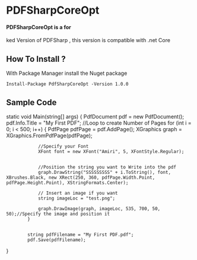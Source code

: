 # PDFSharpCoreOpt 

#### PDFSharpCoreOpt is a for
ked Version of PDFSharp , this version is compatible with .net Core 


## How To Install ?

With Package Manager install the Nuget package 
```
Install-Package PdfSharpCoreOpt -Version 1.0.0 
```



## Sample Code 

 static void Main(string[] args)
        {
 PdfDocument pdf = new PdfDocument();
            pdf.Info.Title = "My First PDF";
            //Loop to create Number of Pages 
            for (int i = 0; i < 500; i++)
            {
                PdfPage pdfPage = pdf.AddPage();
                XGraphics graph = XGraphics.FromPdfPage(pdfPage);
                
                //Specify your Font 
                XFont font = new XFont("Amiri", 5, XFontStyle.Regular);
                

                //Position the string you want to Write into the pdf 
                graph.DrawString("SSSSSSSSS" + i.ToString(), font, XBrushes.Black, new XRect(250, 360, pdfPage.Width.Point, pdfPage.Height.Point), XStringFormats.Center);

                // Insert an image if you want
                string imageLoc = "test.png"; 

                graph.DrawImage(graph, imageLoc, 535, 700, 50, 50);//Specify the image and position it 
            }


            string pdfFilename = "My First PDF.pdf";
            pdf.Save(pdfFilename);

}
